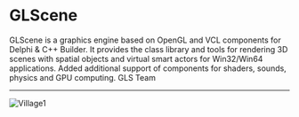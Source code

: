 # GLScene
GLScene is a graphics engine based on OpenGL and VCL components for Delphi & C++ Builder. 
It provides the class library and tools for rendering 3D scenes 
with spatial objects and virtual smart actors for Win32/Win64 applications. 
Added additional support of components for shaders, sounds, physics and GPU computing.
GLS Team

---------------------------


![Village1](https://user-images.githubusercontent.com/66052716/232074382-7d05c080-4642-4635-bc7d-ca3fc7094149.jpg)



